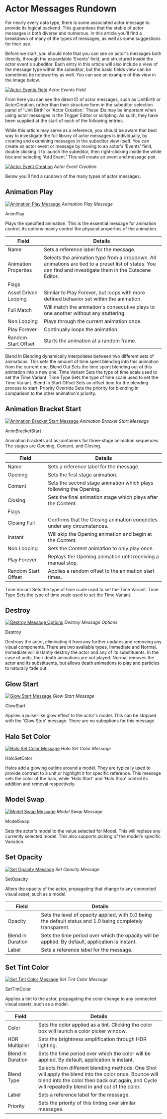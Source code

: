 # Actor Messages Rundown

For nearly every data type, there is some associated actor message to provide its logical backend. This guarantees that the stable of actor messages is both diverse and numerous. In this article you'll find a breakdown of many of the types of messages, as well as some suggestions for their use.

Before we start, you should note that you can see an actor's messages both directly, through the expandable 'Events' field, and structured inside the actor event's subeditor. Each entry in this article will also include a view of the message type within the subeditor, but the basic fields view can be sometimes be noteworthy as well. You can see an example of this view in the image below.

[![Actor Events Field](./resources/061_Actor_Messages_Rundown1.png)](./resources/061_Actor_Messages_Rundown1.png)
*Actor Events Field*

From here you can see the direct ID of actor messages, such as UnitBirth or ActorCreation, rather than their structure form in the subeditor selection panel of 'Unit Birth' or 'Actor Creation.' These IDs may be important when using actor messages in the Trigger Editor or scripting. As such, they have been supplied at the start of each of the following entries.

While this article may serve as a reference, you should be aware that best way to investigate the full library of actor messages is individually, by creating and examining messages in the subeditor view itself. You can create an actor event or message by moving to an actor's 'Events' field, double clicking it to launch the subeditor, then right-clicking inside the white box and selecting 'Add Event.' This will create an event and message pair.

[![Actor Event Creation](./resources/061_Actor_Messages_Rundown2.png)](./resources/061_Actor_Messages_Rundown2.png)
*Actor Event Creation*

Below you'll find a rundown of the many types of actor messages.

## Animation Play

[![Animation Play Message](./resources/061_Actor_Messages_Rundown3.png)](./resources/061_Actor_Messages_Rundown3.png)
*Animation Play Message*

AnimPlay

Plays the specified animation. This is the essential message for animation control, its options mainly control the physical properties of the animation.

| Field                | Details                                                                                                                                                   |
| -------------------- | --------------------------------------------------------------------------------------------------------------------------------------------------------- |
| Name                 | Sets a reference label for the message.                                                                                                                   |
| Animation Properties | Selects the animation type from a dropdown. All animations are tied to a preset list of states. You can find and investigate them in the Cutscene Editor. |
| Flags                |                                                                                                                                                           |
| Asset Driven Looping | Similar to Play Forever, but loops with more defined behavior set within the animation.                                                                   |
| Full Match           | Will match the animation's consecutive plays to one another without any stuttering.                                                                       |
| Non Looping          | Plays through the current animation once.                                                                                                                 |
| Play Forever         | Continually loops the animation.                                                                                                                          |
| Random Start Offset  | Starts the animation at a random frame.                                                                                                                   |

Blend In Blending dynamically interpolates between two different sets of animations. This sets the amount of time spent blending into this animation from the current one. Blend Out Sets the time spent blending out of this animation into a new one. Time Variant Sets the type of time scale used to set the Time Variant. Time Type Sets the type of time scale used to set the Time Variant. Blend In Start Offset Sets an offset time for the blending process to start. Priority Override Sets the priority for blending in comparison to the other animation's priority.

## Animation Bracket Start

[![Animation Bracket Start Message](./resources/061_Actor_Messages_Rundown4.png)](./resources/061_Actor_Messages_Rundown4.png)
*Animation Bracket Start Message*

AnimBracketStart

Animation brackets act as containers for three-stage animation sequences. The stages are Opening, Content, and Closing.

| Field               | Details                                                                |
| ------------------- | ---------------------------------------------------------------------- |
| Name                | Sets a reference label for the message.                                |
| Opening             | Sets the first stage animation.                                        |
| Content             | Sets the second stage animation which plays following the Opening.     |
| Closing             | Sets the final animation stage which plays after the Content.          |
| Flags               |                                                                        |
| Closing Full        | Confirms that the Closing animation completes under any circumstances. |
| Instant             | Will skip the Opening animation and begin at the Content.              |
| Non Looping         | Sets the Content animation to only play once.                          |
| Play Forever        | Replays the Opening animation until receiving a manual stop.           |
| Random Start Offset | Applies a random offset to the animation start times.                  |

Time Variant Sets the type of time scale used to set the Time Variant. Time Type Sets the type of time scale used to set the Time Variant.

## Destroy

[![Destroy Message Options](./resources/061_Actor_Messages_Rundown5.png)](./resources/061_Actor_Messages_Rundown5.png)
*Destroy Message Options*

Destroy

Destroys the actor, eliminating it from any further updates and removing any visual components. There are two available types, Immediate and Normal. Immediate will instantly destroy the actor and any of its substituents. In the case of units, their death animations are not played. Normal removes the actor and its substituents, but allows death animations to play and particles to naturally fade out.

## Glow Start

[![Glow Start Message](./resources/061_Actor_Messages_Rundown6.png)](./resources/061_Actor_Messages_Rundown6.png)
*Glow Start Message*

GlowStart

Applies a pulse-like glow effect to the actor's model. This can be stopped with the 'Glow Stop' message. There are no suboptions for this message.

## Halo Set Color

[![Halo Set Color Message](./resources/061_Actor_Messages_Rundown7.png)](./resources/061_Actor_Messages_Rundown7.png)
*Halo Set Color Message*

HaloSetColor

Halos add a glowing outline around a model. They are typically used to provide contrast to a unit or highlight it for specific reference. This message sets the color of the halo, while 'Halo Start' and 'Halo Stop' control its addition and removal respectively.

## Model Swap

[![Model Swap Message](./resources/061_Actor_Messages_Rundown8.png)](./resources/061_Actor_Messages_Rundown8.png)
*Model Swap Message*

ModelSwap

Sets the actor's model to the value selected for Model. This will replace any currently selected model. This also supports picking of the model's specific Variation.

## Set Opacity

[![Set Opacity Message](./resources/061_Actor_Messages_Rundown9.png)](./resources/061_Actor_Messages_Rundown9.png)
*Set Opacity Message*

SetOpacity

Alters the opacity of the actor, propagating that change to any connected visual asset, such as a model.

| Field             | Details                                                                                                    |
| ----------------- | ---------------------------------------------------------------------------------------------------------- |
| Opacity           | Sets the level of opacity applied, with 0.0 being the default status and 1.0 being completely transparent. |
| Blend in Duration | Sets the time period over which the opacity will be applied. By default, application is instant.           |
| Label             | Sets a reference label for the message.                                                                    |

## Set Tint Color

[![Set Tint Color Message](./resources/061_Actor_Messages_Rundown10.png)](./resources/061_Actor_Messages_Rundown10.png)
*Set Tint Color Message*

SetTintColor

Applies a tint to the actor, propagating the color change to any connected visual assets, such as a model.

| Field             | Details                                                                                                                                                                                                    |
| ----------------- | ---------------------------------------------------------------------------------------------------------------------------------------------------------------------------------------------------------- |
| Color             | Sets the color applied as a tint. Clicking the color box will launch a color picker window.                                                                                                                |
| HDR Multiplier    | Sets the brightness amplification through HDR lighting.                                                                                                                                                    |
| Blend In Duration | Sets the time period over which the color will be applied. By default, application is instant.                                                                                                             |
| Blend Type        | Selects from different blending methods. One Shot will apply the blend into the color once, Bounce will blend into the color then back out again, and Cycle will repeatedly blend in and out of the color. |
| Label             | Sets a reference label for the message.                                                                                                                                                                    |
| Priority          | Sets the priority of this tinting over similar messages.                                                                                                                                                   |
